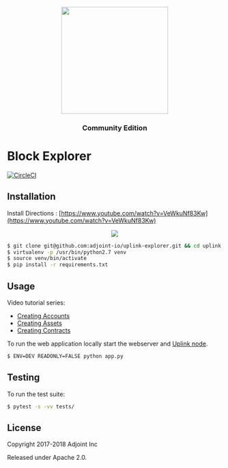 <a href="https://www.adjoint.io" target="_blank">
  <p align="center"><img src="https://www.adjoint.io/images/logo-small.png" width="250"/> </p>
</a>
<h3 align="center">Community Edition</h3>

Block Explorer
==============

[![CircleCI](https://circleci.com/gh/adjoint-io/uplink-explorer.svg?style=svg&circle-token=8c789d75f942ee92eef733755c4975968df51485)](https://circleci.com/gh/adjoint-io/uplink-explorer)

Installation
------------

Install Directions : [https://www.youtube.com/watch?v=VeWkuNf83Kw](https://www.youtube.com/watch?v=VeWkuNf83Kw)

<center>
  <a href="https://www.youtube.com/watch?v=VeWkuNf83Kw">
    <p align="center">
      <img src="https://img.youtube.com/vi/VeWkuNf83Kw/0.jpg"/>
    </p>
  </a>
</center>

```bash
$ git clone git@github.com:adjoint-io/uplink-explorer.git && cd uplink explorer
$ virtualenv -p /usr/bin/python2.7 venv
$ source venv/bin/activate 
$ pip install -r requirements.txt
```

Usage
-----

Video tutorial series:

* [Creating Accounts](https://www.youtube.com/watch?v=pAO8DOOOuWw&index=3&list=PLssH0Xui89Ex2ou_U96t8l7Nk04ycr5zV)
* [Creating Assets](https://www.youtube.com/watch?v=XROH210vC4M&index=1&list=PLssH0Xui89Ex2ou_U96t8l7Nk04ycr5zV)
* [Creating Contracts](https://www.youtube.com/watch?v=cu2BXQFOj7U&index=2&list=PLssH0Xui89Ex2ou_U96t8l7Nk04ycr5zV)

To run the web application locally start the webserver and [Uplink node](https://github.com/adjoint-io/uplink#running-a-node).

```bash
$ ENV=DEV READONLY=FALSE python app.py
```


Testing
-------
To run the test suite:

```bash
$ pytest -s -vv tests/
```

License
-------

Copyright 2017-2018 Adjoint Inc

Released under Apache 2.0.
